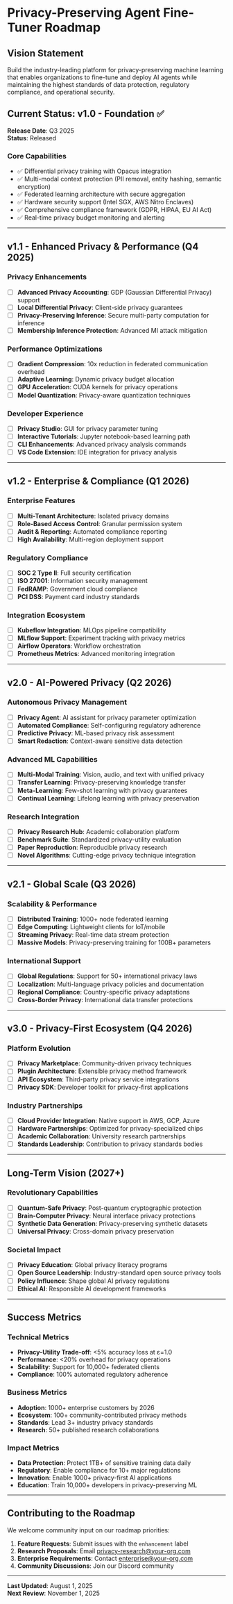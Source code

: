 # Privacy-Preserving Agent Fine-Tuner Roadmap

## Vision Statement

Build the industry-leading platform for privacy-preserving machine learning that enables organizations to fine-tune and deploy AI agents while maintaining the highest standards of data protection, regulatory compliance, and operational security.

## Current Status: v1.0 - Foundation ✅

**Release Date**: Q3 2025  
**Status**: Released

### Core Capabilities
- ✅ Differential privacy training with Opacus integration
- ✅ Multi-modal context protection (PII removal, entity hashing, semantic encryption)
- ✅ Federated learning architecture with secure aggregation
- ✅ Hardware security support (Intel SGX, AWS Nitro Enclaves)
- ✅ Comprehensive compliance framework (GDPR, HIPAA, EU AI Act)
- ✅ Real-time privacy budget monitoring and alerting

---

## v1.1 - Enhanced Privacy & Performance (Q4 2025)

### Privacy Enhancements
- [ ] **Advanced Privacy Accounting**: GDP (Gaussian Differential Privacy) support
- [ ] **Local Differential Privacy**: Client-side privacy guarantees
- [ ] **Privacy-Preserving Inference**: Secure multi-party computation for inference
- [ ] **Membership Inference Protection**: Advanced MI attack mitigation

### Performance Optimizations
- [ ] **Gradient Compression**: 10x reduction in federated communication overhead
- [ ] **Adaptive Learning**: Dynamic privacy budget allocation
- [ ] **GPU Acceleration**: CUDA kernels for privacy operations
- [ ] **Model Quantization**: Privacy-aware quantization techniques

### Developer Experience
- [ ] **Privacy Studio**: GUI for privacy parameter tuning
- [ ] **Interactive Tutorials**: Jupyter notebook-based learning path
- [ ] **CLI Enhancements**: Advanced privacy analysis commands
- [ ] **VS Code Extension**: IDE integration for privacy analysis

---

## v1.2 - Enterprise & Compliance (Q1 2026)

### Enterprise Features
- [ ] **Multi-Tenant Architecture**: Isolated privacy domains
- [ ] **Role-Based Access Control**: Granular permission system
- [ ] **Audit & Reporting**: Automated compliance reporting
- [ ] **High Availability**: Multi-region deployment support

### Regulatory Compliance
- [ ] **SOC 2 Type II**: Full security certification
- [ ] **ISO 27001**: Information security management
- [ ] **FedRAMP**: Government cloud compliance
- [ ] **PCI DSS**: Payment card industry standards

### Integration Ecosystem
- [ ] **Kubeflow Integration**: MLOps pipeline compatibility
- [ ] **MLflow Support**: Experiment tracking with privacy metrics
- [ ] **Airflow Operators**: Workflow orchestration
- [ ] **Prometheus Metrics**: Advanced monitoring integration

---

## v2.0 - AI-Powered Privacy (Q2 2026)

### Autonomous Privacy Management
- [ ] **Privacy Agent**: AI assistant for privacy parameter optimization
- [ ] **Automated Compliance**: Self-configuring regulatory adherence
- [ ] **Predictive Privacy**: ML-based privacy risk assessment
- [ ] **Smart Redaction**: Context-aware sensitive data detection

### Advanced ML Capabilities
- [ ] **Multi-Modal Training**: Vision, audio, and text with unified privacy
- [ ] **Transfer Learning**: Privacy-preserving knowledge transfer
- [ ] **Meta-Learning**: Few-shot learning with privacy guarantees
- [ ] **Continual Learning**: Lifelong learning with privacy preservation

### Research Integration
- [ ] **Privacy Research Hub**: Academic collaboration platform
- [ ] **Benchmark Suite**: Standardized privacy-utility evaluation
- [ ] **Paper Reproduction**: Reproducible privacy research
- [ ] **Novel Algorithms**: Cutting-edge privacy technique integration

---

## v2.1 - Global Scale (Q3 2026)

### Scalability & Performance
- [ ] **Distributed Training**: 1000+ node federated learning
- [ ] **Edge Computing**: Lightweight clients for IoT/mobile
- [ ] **Streaming Privacy**: Real-time data stream protection
- [ ] **Massive Models**: Privacy-preserving training for 100B+ parameters

### International Support
- [ ] **Global Regulations**: Support for 50+ international privacy laws
- [ ] **Localization**: Multi-language privacy policies and documentation
- [ ] **Regional Compliance**: Country-specific privacy adaptations
- [ ] **Cross-Border Privacy**: International data transfer protections

---

## v3.0 - Privacy-First Ecosystem (Q4 2026)

### Platform Evolution
- [ ] **Privacy Marketplace**: Community-driven privacy techniques
- [ ] **Plugin Architecture**: Extensible privacy method framework
- [ ] **API Ecosystem**: Third-party privacy service integrations
- [ ] **Privacy SDK**: Developer toolkit for privacy-first applications

### Industry Partnerships
- [ ] **Cloud Provider Integration**: Native support in AWS, GCP, Azure
- [ ] **Hardware Partnerships**: Optimized for privacy-specialized chips
- [ ] **Academic Collaboration**: University research partnerships
- [ ] **Standards Leadership**: Contribution to privacy standards bodies

---

## Long-Term Vision (2027+)

### Revolutionary Capabilities
- [ ] **Quantum-Safe Privacy**: Post-quantum cryptographic protection
- [ ] **Brain-Computer Privacy**: Neural interface privacy protections
- [ ] **Synthetic Data Generation**: Privacy-preserving synthetic datasets
- [ ] **Universal Privacy**: Cross-domain privacy preservation

### Societal Impact
- [ ] **Privacy Education**: Global privacy literacy programs
- [ ] **Open Source Leadership**: Industry-standard open source privacy tools
- [ ] **Policy Influence**: Shape global AI privacy regulations
- [ ] **Ethical AI**: Responsible AI development frameworks

---

## Success Metrics

### Technical Metrics
- **Privacy-Utility Trade-off**: <5% accuracy loss at ε=1.0
- **Performance**: <20% overhead for privacy operations
- **Scalability**: Support for 10,000+ federated clients
- **Compliance**: 100% automated regulatory adherence

### Business Metrics
- **Adoption**: 1000+ enterprise customers by 2026
- **Ecosystem**: 100+ community-contributed privacy methods
- **Standards**: Lead 3+ industry privacy standards
- **Research**: 50+ published research collaborations

### Impact Metrics
- **Data Protection**: Protect 1TB+ of sensitive training data daily
- **Regulatory**: Enable compliance for 10+ major regulations
- **Innovation**: Enable 1000+ privacy-first AI applications
- **Education**: Train 10,000+ developers in privacy-preserving ML

---

## Contributing to the Roadmap

We welcome community input on our roadmap priorities:

1. **Feature Requests**: Submit issues with the `enhancement` label
2. **Research Proposals**: Email privacy-research@your-org.com
3. **Enterprise Requirements**: Contact enterprise@your-org.com
4. **Community Discussions**: Join our Discord community

---

**Last Updated**: August 1, 2025  
**Next Review**: November 1, 2025